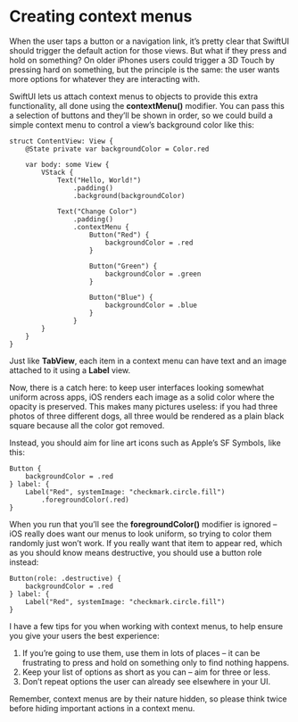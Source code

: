 # Creating context menus

When the user taps a button or a navigation link, it’s pretty clear that SwiftUI should trigger the default action for those views. But what if they press and hold on something? On older iPhones users could trigger a 3D Touch by pressing hard on something, but the principle is the same: the user wants more options for whatever they are interacting with.

SwiftUI lets us attach context menus to objects to provide this extra functionality, all done using the **contextMenu()** modifier. You can pass this a selection of buttons and they’ll be shown in order, so we could build a simple context menu to control a view’s background color like this:
```
struct ContentView: View {
    @State private var backgroundColor = Color.red

    var body: some View {
        VStack {
            Text("Hello, World!")
                .padding()
                .background(backgroundColor)

            Text("Change Color")
                .padding()
                .contextMenu {
                    Button("Red") {
                        backgroundColor = .red
                    }

                    Button("Green") {
                        backgroundColor = .green
                    }

                    Button("Blue") {
                        backgroundColor = .blue
                    }
                }
        }
    }
}
```
Just like **TabView**, each item in a context menu can have text and an image attached to it using a **Label** view.

Now, there is a catch here: to keep user interfaces looking somewhat uniform across apps, iOS renders each image as a solid color where the opacity is preserved. This makes many pictures useless: if you had three photos of three different dogs, all three would be rendered as a plain black square because all the color got removed.

Instead, you should aim for line art icons such as Apple’s SF Symbols, like this:
```
Button {
    backgroundColor = .red
} label: {
    Label("Red", systemImage: "checkmark.circle.fill")
        .foregroundColor(.red)
}
```
When you run that you’ll see the **foregroundColor()** modifier is ignored – iOS really does want our menus to look uniform, so trying to color them randomly just won’t work. If you really want that item to appear red, which as you should know means destructive, you should use a button role instead:
```
Button(role: .destructive) {
    backgroundColor = .red
} label: {
    Label("Red", systemImage: "checkmark.circle.fill")
}
```
I have a few tips for you when working with context menus, to help ensure you give your users the best experience:

1. If you’re going to use them, use them in lots of places – it can be frustrating to press and hold on something only to find nothing happens.
2. Keep your list of options as short as you can – aim for three or less.
3. Don’t repeat options the user can already see elsewhere in your UI.

Remember, context menus are by their nature hidden, so please think twice before hiding important actions in a context menu.